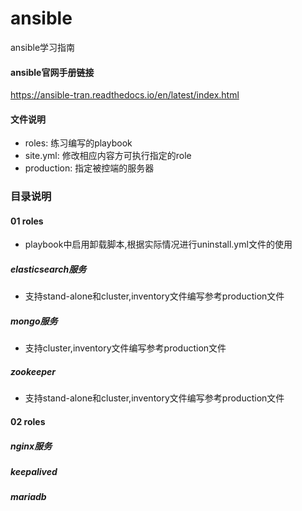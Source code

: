 # ansible
ansible学习指南
#### ansible官网手册链接
https://ansible-tran.readthedocs.io/en/latest/index.html

#### 文件说明
- roles: 练习编写的playbook
- site.yml: 修改相应内容方可执行指定的role
- production: 指定被控端的服务器


### 目录说明
#### 01 roles
- playbook中启用卸载脚本,根据实际情况进行uninstall.yml文件的使用

#####  elasticsearch服务

- 支持stand-alone和cluster,inventory文件编写参考production文件

#####  mongo服务

- 支持cluster,inventory文件编写参考production文件

#####  zookeeper

- 支持stand-alone和cluster,inventory文件编写参考production文件

#### 02 roles
##### nginx服务
##### keepalived
##### mariadb